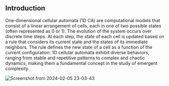 ## Introduction

One-dimensional cellular automata (1D CA) are computational models that consist of a linear arrangement of cells, each in one of two possible states (often represented as 0 or 1). The evolution of the system occurs over discrete time steps. At each step, the state of each cell is updated based on a rule that considers its current state and the states of its immediate neighbors. The rule defines the new state of a cell as a function of the current configuration. 1D cellular automata exhibit diverse behaviors, ranging from stable and repetitive patterns to complex and chaotic dynamics, making them a fundamental concept in the study of emergent complexity.

![Screenshot from 2024-02-05 23-03-43](https://github.com/Rebantadey/Cellular-Automata/assets/109721829/94320e87-0bf8-4dde-bd1f-c1d376d44eb9)

